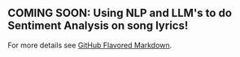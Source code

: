 ## COMING SOON: Using NLP and LLM's to do Sentiment Analysis on song lyrics! 



For more details see [GitHub Flavored Markdown](https://guides.github.com/features/mastering-markdown/).
